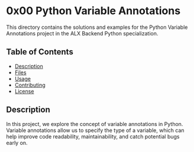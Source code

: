 # 0x00 Python Variable Annotations

This directory contains the solutions and examples for the Python Variable Annotations project in the ALX Backend Python specialization.

## Table of Contents

- [Description](#description)
- [Files](#files)
- [Usage](#usage)
- [Contributing](#contributing)
- [License](#license)

## Description

In this project, we explore the concept of variable annotations in Python. Variable annotations allow us to specify the type of a variable, which can help improve code readability, maintainability, and catch potential bugs early on.
